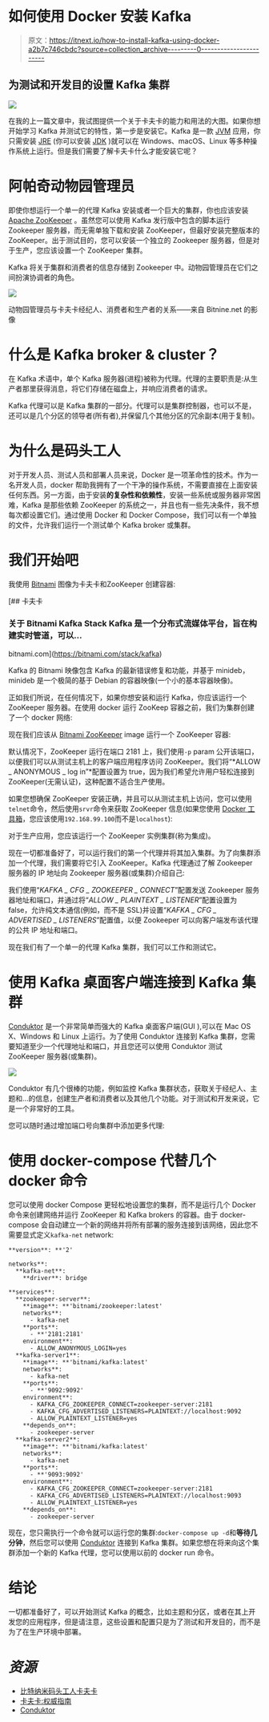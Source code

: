 # 如何使用 Docker 安装 Kafka

> 原文：<https://itnext.io/how-to-install-kafka-using-docker-a2b7c746cbdc?source=collection_archive---------0----------------------->

## 为测试和开发目的设置 Kafka 集群

![](img/03bb9a50712d82044242972474abe329.png)

在我的上一篇文章中，我试图提供一个关于卡夫卡的能力和用法的大图。如果你想开始学习 Kafka 并测试它的特性，第一步是安装它。Kafka 是一款 [JVM](https://en.wikipedia.org/wiki/Java_virtual_machine) 应用，你只需安装 [JRE](https://sv.wikipedia.org/wiki/Java_Runtime_Environment) (你可以安装 [JDK](https://sv.wikipedia.org/wiki/Java_Development_Kit) )就可以在 Windows、macOS、Linux 等多种操作系统上运行。但是我们需要了解卡夫卡什么才能安装它呢？

# 阿帕奇动物园管理员

即使你想运行一个单一的代理 Kafka 安装或者一个巨大的集群，你也应该安装 [Apache ZooKeeper](https://zookeeper.apache.org/) 。虽然您可以使用 Kafka 发行版中包含的脚本运行 Zookeeper 服务器，而无需单独下载和安装 ZooKeeper，但最好安装完整版本的 ZooKeeper。出于测试目的，您可以安装一个独立的 Zookeeper 服务器，但是对于生产，您应该设置一个 ZooKeeper 集群。

Kafka 将关于集群和消费者的信息存储到 Zookeeper 中。动物园管理员在它们之间扮演协调者的角色。

![](img/cf5cb6d118c227459f07ee0e7174b039.png)

动物园管理员与卡夫卡经纪人、消费者和生产者的关系——来自 Bitnine.net 的影像

# 什么是 Kafka broker & cluster？

在 Kafka 术语中，单个 Kafka 服务器(进程)被称为代理。代理的主要职责是:从生产者那里获得消息，将它们存储在磁盘上，并响应消费者的请求。

Kafka 代理可以是 Kafka 集群的一部分。代理可以是集群控制器，也可以不是，还可以是几个分区的领导者(所有者),并保留几个其他分区的冗余副本(用于复制)。

# 为什么是码头工人

对于开发人员、测试人员和部署人员来说，Docker 是一项革命性的技术。作为一名开发人员，docker 帮助我拥有了一个干净的操作系统，不需要直接在上面安装任何东西。另一方面，由于安装**的复杂性和依赖性**，安装一些系统或服务器非常困难，Kafka 是那些依赖 ZooKeeper 的系统之一，并且也有一些先决条件，我不想每次都设置它们。通过使用 Docker 和 Docker Compose，我们可以有一个单独的文件，允许我们运行一个测试单个 Kafka broker 或集群。

# 我们开始吧

我使用 [Bitnami](https://bitnami.com/stack/kafka) 图像为卡夫卡和ZooKeeper 创建容器:

[](https://bitnami.com/stack/kafka) [## 卡夫卡

### 关于 Bitnami Kafka Stack Kafka 是一个分布式流媒体平台，旨在构建实时管道，可以…

bitnami.com](https://bitnami.com/stack/kafka) 

Kafka 的 Bitnami 映像包含 Kafka 的最新错误修复和功能，并基于 minideb，minideb 是一个极简的基于 Debian 的容器映像(一个小的基本容器映像)。

正如我们所说，在任何情况下，如果你想安装和运行 Kafka，你应该运行一个 ZooKeeper 服务器。在使用 docker 运行 ZooKeep 容器之前，我们为集群创建了一个 docker 网络:

现在我们应该从 [Bitnami ZooKeeper](https://bitnami.com/stack/zookeeper) image 运行一个 ZooKeeper 容器:

默认情况下，ZooKeeper 运行在端口 2181 上，我们使用`-p` param 公开该端口，以便我们可以从测试主机上的客户端应用程序访问 ZooKeeper。我们将“*ALLOW _ ANONYMOUS _ log in”*配置设置为 true，因为我们希望允许用户轻松连接到 ZooKeeper(无需认证)，这种配置不适合生产使用。

如果您想确保 ZooKeeper 安装正确，并且可以从测试主机上访问，您可以使用`telnet`命令，然后使用`srvr`命令来获取 ZooKeeper 信息(如果您使用 [Docker 工具箱](https://docs.docker.com/toolbox/)，您应该使用`192.168.99.100`而不是`localhost`):

对于生产应用，您应该运行一个 ZooKeeper 实例集群(称为集成)。

现在一切都准备好了，可以运行我们的第一个代理并将其加入集群。为了向集群添加一个代理，我们需要将它引入 ZooKeeper。Kafka 代理通过了解 Zookeeper 服务器的 IP 地址向 Zookeeper 服务器(或集群)介绍自己:

我们使用“*KAFKA _ CFG _ ZOOKEEPER _ CONNECT*”配置发送 Zookeeper 服务器地址和端口，并通过将“*ALLOW _ PLAINTEXT _ LISTENER*”配置设置为 false，允许纯文本通信(例如，而不是 SSL)并设置“*KAFKA _ CFG _ ADVERTISED _ LISTENERS*”配置值，以便 Zookeeper 可以向客户端发布该代理的公共 IP 地址和端口。

现在我们有了一个单一的代理 Kafka 集群，我们可以工作和测试它。

# 使用 Kafka 桌面客户端连接到 Kafka 集群

[Conduktor](https://www.conduktor.io/) 是一个非常简单而强大的 Kafka 桌面客户端(GUI ),可以在 Mac OS X、Windows 和 Linux 上运行。为了使用 Conduktor 连接到 Kafka 集群，您需要知道至少一个代理地址和端口，并且您还可以使用 Conduktor 测试 ZooKeeper 服务器(或集群)。

![](img/aedcad789ba101357d879b301e536635.png)

Conduktor 有几个很棒的功能，例如监控 Kafka 集群状态，获取关于经纪人、主题和…的信息，创建生产者和消费者以及其他几个功能。对于测试和开发来说，它是一个非常好的工具。

您可以随时通过增加端口号向集群中添加更多代理:

# 使用 docker-compose 代替几个 docker 命令

您可以使用 docker Compose 更轻松地设置您的集群，而不是运行几个 Docker 命令来创建网络并运行 ZooKeeper 和 Kafka brokers 的容器。由于 docker-compose 会自动建立一个新的网络并将所有部署的服务连接到该网络，因此您不需要显式定义`kafka-net` network:

```
**version**: **'2'

networks**:
  **kafka-net**:
    **driver**: bridge

**services**:
  **zookeeper-server**:
    **image**: **'bitnami/zookeeper:latest'
    networks**:
      - kafka-net
    **ports**:
      - **'2181:2181'
    environment**:
      - ALLOW_ANONYMOUS_LOGIN=yes
  **kafka-server1**:
    **image**: **'bitnami/kafka:latest'
    networks**:
      - kafka-net    
    **ports**:
      - **'9092:9092'
    environment**:
      - KAFKA_CFG_ZOOKEEPER_CONNECT=zookeeper-server:2181
      - KAFKA_CFG_ADVERTISED_LISTENERS=PLAINTEXT://localhost:9092
      - ALLOW_PLAINTEXT_LISTENER=yes
    **depends_on**:
      - zookeeper-server
  **kafka-server2**:
    **image**: **'bitnami/kafka:latest'
    networks**:
      - kafka-net    
    **ports**:
      - **'9093:9092'
    environment**:
      - KAFKA_CFG_ZOOKEEPER_CONNECT=zookeeper-server:2181
      - KAFKA_CFG_ADVERTISED_LISTENERS=PLAINTEXT://localhost:9093
      - ALLOW_PLAINTEXT_LISTENER=yes
    **depends_on**:
      - zookeeper-server
```

现在，您只需执行一个命令就可以运行您的集群:`docker-compose up -d`和**等待几分钟**，然后您可以使用 [Conduktor](https://www.conduktor.io/) 连接到 Kafka 集群。如果您想在将来向这个集群添加一个新的 Kafka 代理，您可以使用以前的 docker run 命令。

# 结论

一切都准备好了，可以开始测试 Kafka 的概念，比如主题和分区，或者在其上开发您的应用程序，但是请注意，这些设置和配置只是为了测试和开发目的，而不是为了在生产环境中部署。

# ***资源***

*   [比特纳米码头工人卡夫卡](https://github.com/bitnami/bitnami-docker-kafka)
*   [卡夫卡:权威指南](https://www.confluent.io/resources/kafka-the-definitive-guide/)
*   [Conduktor](https://www.conduktor.io/)